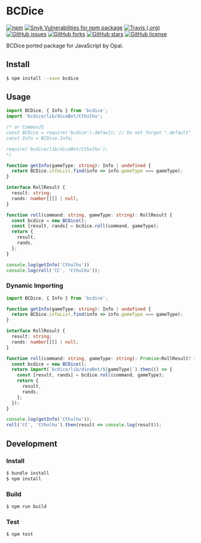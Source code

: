 # BCDice
[![npm](https://img.shields.io/npm/v/bcdice.svg)](https://www.npmjs.com/package/bcdice)
[![Snyk Vulnerabilities for npm package](https://img.shields.io/snyk/vulnerabilities/npm/bcdice.svg)](#)
[![Travis (.org)](https://img.shields.io/travis/bcdice/bcdice-js.svg)](https://travis-ci.org/github/bcdice/bcdice-js)
[![GitHub issues](https://img.shields.io/github/issues/bcdice/bcdice-js.svg)](https://github.com/bcdice/bcdice-js/issues)
[![GitHub forks](https://img.shields.io/github/forks/bcdice/bcdice-js.svg)](https://github.com/bcdice/bcdice-js/network)
[![GitHub stars](https://img.shields.io/github/stars/bcdice/bcdice-js.svg)](https://github.com/bcdice/bcdice-js/stargazers)
[![GitHub license](https://img.shields.io/github/license/bcdice/bcdice-js.svg)](https://github.com/bcdice/bcdice-js/blob/master/LICENSE)

BCDice ported package for JavaScript by Opal.

## Install
```bash
$ npm install --save bcdice
```

## Usage
```ts
import BCDice, { Info } from 'bcdice';
import 'bcdice/lib/diceBot/Cthulhu';

/* or CommonJS
const BCDice = require('bcdice').default; // Do not forget ".default"
const Info = BCDice.Info;

require('bcdice/lib/diceBot/Cthulhu');
*/

function getInfo(gameType: string): Info | undefined {
  return BCDice.infoList.find(info => info.gameType === gameType);
}

interface RollResult {
  result: string;
  rands: number[][] | null;
}

function roll(command: string, gameType: string): RollResult {
  const bcdice = new BCDice();
  const [result, rands] = bcdice.roll(command, gameType);
  return {
    result,
    rands,
  };
}

console.log(getInfo('Cthulhu'))
console.log(roll('CC', 'Cthulhu'));
```

### Dynamic Importing
```ts
import BCDice, { Info } from 'bcdice';

function getInfo(gameType: string): Info | undefined {
  return BCDice.infoList.find(info => info.gameType === gameType);
}

interface RollResult {
  result: string;
  rands: number[][] | null;
}

function roll(command: string, gameType: string): Promise<RollResult? {
  const bcdice = new BCDice();
  return import(`bcdice/lib/diceBot/${gameType}`).then(() => {
    const [result, rands] = bcdice.roll(command, gameType);
    return {
      result,
      rands,
    };
  });
}

console.log(getInfo('Cthulhu'));
roll('CC', 'Cthulhu').then(result => console.log(result));
```

## Development
### Install
```bash
$ bundle install
$ npm install
```

### Build
```bash
$ npm run build
```

### Test
```bash
$ npm test
```
